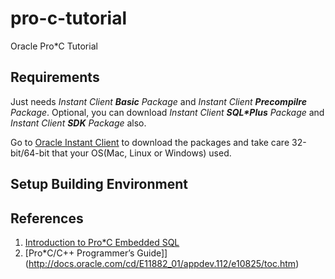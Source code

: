 # pro-c-tutorial
Oracle Pro*C Tutorial

## Requirements
Just needs *Instant Client ***Basic*** Package* and *Instant Client ***Precompilre*** Package*.
Optional, you can download *Instant Client ***SQL\*Plus*** Package* and *Instant Client ***SDK*** Package* also.

Go to [Oracle Instant Client](http://www.oracle.com/technetwork/database/features/instant-client/index-097480.html) 
to download the packages and take care 32-bit/64-bit that your OS(Mac, Linux or Windows) used.

## Setup Building Environment


## References
1) [Introduction to Pro*C Embedded SQL](http://infolab.stanford.edu/~ullman/fcdb/oracle/or-proc.html)
2) [Pro*C/C++ Programmer’s Guide]](http://docs.oracle.com/cd/E11882_01/appdev.112/e10825/toc.htm)
